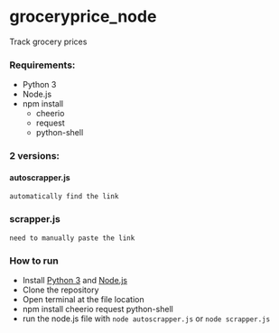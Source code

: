 # groceryprice_node
Track grocery prices

### Requirements:
- Python 3
- Node.js
- npm install 
  - cheerio
  - request
  - python-shell


### 2 versions:
#### autoscrapper.js
``` automatically find the link ```
### scrapper.js
``` need to manually paste the link ```

### How to run
- Install [Python 3](https://www.python.org/downloads/) and [Node.js](https://nodejs.org/en/)
- Clone the repository
- Open terminal at the file location
- npm install cheerio request python-shell
- run the node.js file with
``` node autoscrapper.js ``` or ``` node scrapper.js ```


